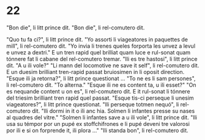 # 22

"Bon die", li litt prince dit.
"Bon die", li rel-comutero dit.

"Quo tu fa ci?", li litt prince dit.
"Yo assorti li viageatores in paquettes de mill", li rel-comutero dit. "Yo invia li trenes queles
forporta les unvez a levul e unvez a dextri."
E un tren rapid quel brilliat quam luce e rul-sonat quam tónnere fat li cabane del rel-comutero
tremar.
"Ili es tre hastosi", li litt prince dit. "A u ili vole?"
"Li mann del locomotive ne save it self", li rel-comutero dit.
E un duesim brilliant tren-rapid passat bruiosimen in li oposit direction.
"Esque ili ja retorna?", li litt prince questionat ...
"To ne es li sam persones", li rel-comutero dit.
"To alterna."
"Esque ili ne es content ta, u ili esset?"
"On es nequande content u on es", li rel-comutero dit.
E it rul-sonat li tónnere del triesim brilliant tren rapid quel passat.
"Esque tis-ci perseque li unesim viageatores?", li litt prince questionat.
"Ili perseque totmen nequó", li rel-comutero dit.
"Ili dormi in it o ili anc hia. Solmen li infantes presse su nases al quadres del vitre."
"Solmen li infantes save a u ili vole", li litt prince dit. "Ili usa su témpor por un pupé ex stoffchifrones e li pupé deveni tre valorosi por ili e si on forprende it, ili plora ..."
"Ili standa bon", li rel-comutero dit.

